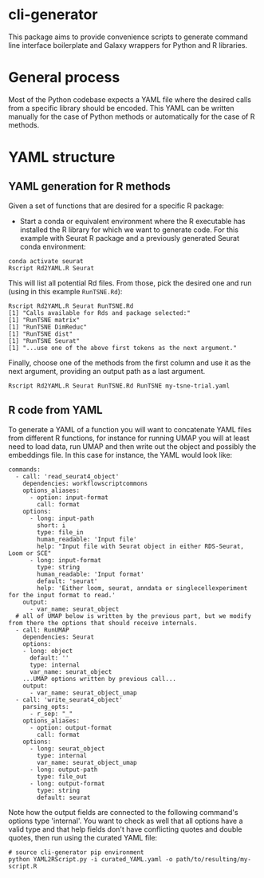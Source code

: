 # cli-generator

This package aims to provide convenience scripts
to generate command line interface boilerplate
and Galaxy wrappers for Python and R libraries.

# General process

Most of the Python codebase expects a YAML file
where the desired calls from a specific library
should be encoded. This YAML can be written manually
for the case of Python methods or automatically
for the case of R methods.

# YAML structure



## YAML generation for R methods

Given a set of functions that are desired for a specific
R package:

- Start a conda or equivalent environment where 
  the R executable has installed the R library for which
  we want to generate code. For this example with Seurat R package
  and a previously generated Seurat conda environment:
  
```
conda activate seurat
Rscript Rd2YAML.R Seurat
```
  
This will list all potential Rd files. From those, pick the desired one
and run (using in this example `RunTSNE.Rd`):

```
Rscript Rd2YAML.R Seurat RunTSNE.Rd
[1] "Calls available for Rds and package selected:"
[1] "RunTSNE matrix"
[1] "RunTSNE DimReduc"
[1] "RunTSNE dist"
[1] "RunTSNE Seurat"
[1] "...use one of the above first tokens as the next argument."
```

Finally, choose one of the methods from the first 
column and use it as the next argument, providing 
an output path as a last argument.

```
Rscript Rd2YAML.R Seurat RunTSNE.Rd RunTSNE my-tsne-trial.yaml
```

## R code from YAML

To generate a YAML of a function you will want to concatenate YAML files from different R functions, for instance
for running UMAP you will at least need to load data, run UMAP and then write out the object and possibly the embeddings
file. In this case for instance, the YAML would look like:

```
commands:
  - call: 'read_seurat4_object'
    dependencies: workflowscriptcommons
    options_aliases:
      - option: input-format
        call: format
    options:
      - long: input-path
        short: i
        type: file_in
        human_readable: 'Input file'
        help: "Input file with Seurat object in either RDS-Seurat, Loom or SCE"
      - long: input-format
        type: string
        human_readable: 'Input format'
        default: 'seurat'
        help: 'Either loom, seurat, anndata or singlecellexperiment for the input format to read.'
    output:
      - var_name: seurat_object
  # all of UMAP below is written by the previous part, but we modify from there the options that should receive internals.
  - call: RunUMAP
    dependencies: Seurat
    options:
    - long: object
      default: ''
      type: internal
      var_name: seurat_object
    ...UMAP options written by previous call...
    output:
      - var_name: seurat_object_umap
  - call: 'write_seurat4_object'
    parsing_opts:
      - r_sep: "_"
    options_aliases:
      - option: output-format
        call: format
    options:
      - long: seurat_object
        type: internal
        var_name: seurat_object_umap
      - long: output-path
        type: file_out
      - long: output-format
        type: string
        default: seurat
```

Note how the output fields are connected to the following command's options type 'internal'. You want to check as well
that all options have a valid type and that help fields don't have conflicting quotes and double quotes, then run using the curated YAML file:


```
# source cli-generator pip environment
python YAML2RScript.py -i curated_YAML.yaml -o path/to/resulting/my-script.R
```



